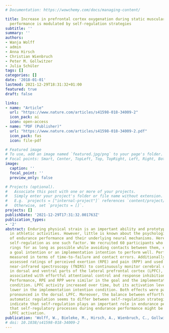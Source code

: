 ```yaml
---
# Documentation: https://wowchemy.com/docs/managing-content/

title: Increase in prefrontal cortex oxygenation during static muscular endurance
  performance is modulated by self-regulation strategies
subtitle: ''
summary: ''
authors:
- Wanja Wolff
- admin
- Anna Hirsch
- Christian Wienbruch
- Peter M. Gollwitzer
- Julia Schüler
tags: []
categories: []
date: '2018-01-01'
lastmod: 2021-12-29T18:31:32+01:00
featured: true
draft: false

links:
- name: "Article"
  url: "https://www.nature.com/articles/s41598-018-34009-2"
  icon_pack: ai
  icon: open-access
- name: "PDF (Publisher)"
  url: "https://www.nature.com/articles/s41598-018-34009-2.pdf"
  icon_pack: fas
  icon: file-pdf

# Featured image
# To use, add an image named `featured.jpg/png` to your page's folder.
# Focal points: Smart, Center, TopLeft, Top, TopRight, Left, Right, BottomLeft, Bottom, BottomRight.
image:
  caption: ''
  focal_point: ''
  preview_only: false

# Projects (optional).
#   Associate this post with one or more of your projects.
#   Simply enter your project's folder or file name without extension.
#   E.g. `projects = ["internal-project"]` references `content/project/deep-learning/index.md`.
#   Otherwise, set `projects = []`.
projects: []
publishDate: '2021-12-29T17:31:32.001763Z'
publication_types:
- '2'
abstract: Enduring physical strain is an important ability and prototypically required
  in athletic activities. However, little is known about the psychological determinants
  of endurance performance and their underlying neural mechanisms. Here, we investigated
  self-regulation as one such factor. We recruited 60 participants who hold intertwined
  rings for as long as possible while avoiding contacts between them, either with
  a goal intention or an implementation intention to perform well. Performance was
  measured in terms of time-to-failure and contact errors. Additionally, we repeatedly
  assessed ratings of perceived exertion (RPE) and pain (RPP) and used functional
  near-infrared spectroscopy (fNIRS) to continuously monitor cerebral oxygenation
  in dorsal and ventral parts of the lateral prefrontal cortex (LPFC), brain regions
  associated with effortful attentional control and response inhibition, respectively.
  Performance, RPE and RPP were similar in the goal and the implementation intention
  condition. LPFC activity increased over time, but its activation level was generally
  lower in the implementation intention condition. Both effects were particularly
  pronounced in the dorsal LPFC. Moreover, the balance between effortful and more
  automatic regulation seems to differ between self-regulation strategies. Our results
  indicate that self-regulation plays an important role in endurance performance and
  that self-regulatory processes during endurance performance might be reflected in
  LPFC activation.
publication: 'Wolff, W., Bieleke, M., Hirsch, A., Wienbruch, C., Gollwitzer, P. M., & Schüler, J. (2018). Increase in prefrontal cortex oxygenation during static muscular endurance performance is modulated by self-regulation strategies. *Scientific Reports*, *8*(1), 15756. https://doi.org/10.1038/s41598-018-34009-2'
# doi: 10.1038/s41598-018-34009-2
---
```

